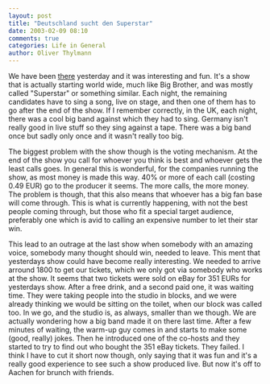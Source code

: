 ```yaml
---
layout: post
title: "Deutschland sucht den Superstar"
date: 2003-02-09 08:10
comments: true
categories: Life in General
author: Oliver Thylmann
---
```



We have been [there](http://deutschlandsuchtdensuperstar.rtl.de/) yesterday and it was interesting and fun. It's a show that is actually starting world wide, much like Big Brother, and was mostly called &quot;Superstar&quot; or something similar. Each night, the remaining candidates have to sing a song, live on stage, and then one of them has to go after the end of the show. If I remember correctly, in the UK, each night, there was a cool big band against which they had to sing. Germany isn't really good in live stuff so they sing against a tape. There was a big band once but sadly only once and it wasn't really too big.

The biggest problem with the show though is the voting mechanism. At the end of the show you call for whoever you think is best and whoever gets the least calls goes. In general this is wonderful, for the companies running the show, as most money is made this way. 40% or more of each call (costing 0.49 EUR) go to the producer it seems. The more calls, the more money. The problem is though, that this also means that whoever has a big fan base will come through. This is what is currently happening, with not the best people coming through, but those who fit a special target audience, preferably one which is avid to calling an expensive number to let their star win.

This lead to an outrage at the last show when somebody with an amazing voice, somebody many thought should win, needed to leave. This ment that yesterdays show could have become really interesting. We needed to arrive arround 1800 to get our tickets, which we only got via somebody who works at the show. It seems that two tickets were sold on eBay for 351 EURs for yesterdays show. After a free drink, and a second paid one, it was waiting time. They were taking people into the studio in blocks, and we were already thinking we would be sitting on the toilet, when our block was called too. In we go, and the studio is, as always, smaller than we though. We are actually wondering how a big band made it on there last time. After a few minutes of waiting, the warm-up guy comes in and starts to make some (good, really) jokes. Then he introduced one of the co-hosts and they started to try to find out who bought the 351 eBay tickets. They failed. I think I have to cut it short now though, only saying that it was fun and it's a really good experience to see such a show produced live. But now it's off to Aachen for brunch with friends.


